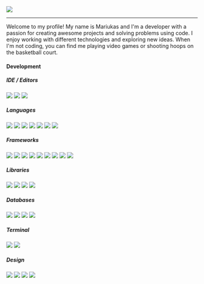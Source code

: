 <img src="https://cdn.mariukas.xyz/storage/pictures/Mariukas_banner.gif">

<hr>

Welcome to my profile! My name is Mariukas and I'm a developer with a passion for creating awesome projects and solving problems using code. I enjoy working with different technologies and exploring new ideas. When I'm not coding, you can find me playing video games or shooting hoops on the basketball court.

#### Development
##### IDE / Editors

<div class="container">
  <img src="https://img.shields.io/badge/-VISUAL%20STUDIO%20CODE-blue?style=for-the-badge&logo=visualstudiocode">
  <img src="https://img.shields.io/badge/-VISUAL%20STUDIO%20-blueviolet?style=for-the-badge&logo=visualstudio">
  <img src="https://img.shields.io/badge/-SUBLIME-grey?style=for-the-badge&logo=sublime%20text">
</div>

##### Languages

<div class="container">
  <img src="https://img.shields.io/badge/-JavaScript-F7DF1E?style=for-the-badge&logo=javascript&logoColor=black">
  <img src="https://img.shields.io/badge/-TypeScript-3178C6?style=for-the-badge&logo=typescript&logoColor=white">
  <img src="https://img.shields.io/badge/-Python-3776AB?style=for-the-badge&logo=python&logoColor=white">
  <img src="https://img.shields.io/badge/-PHP-777BB4?style=for-the-badge&logo=php&logoColor=white">
  <img src="https://img.shields.io/badge/-C++-00599C?style=for-the-badge&logo=c%2B%2B&logoColor=white">
  <img src="https://img.shields.io/badge/-HTML-E34F26?style=for-the-badge&logo=html5&logoColor=white">
  <img src="https://img.shields.io/badge/-CSS-1572B6?style=for-the-badge&logo=css3&logoColor=white">
</div>

##### Frameworks

<div class="container">
  <img src="https://img.shields.io/badge/-NPM-CB3837?style=for-the-badge&logo=npm&logoColor=white">
  <img src="https://img.shields.io/badge/-Node.js-339933?style=for-the-badge&logo=node.js&logoColor=white">
  <img src="https://img.shields.io/badge/-Next.js-000000?style=for-the-badge&logo=nextdotjs&logoColor=white">
  <img src="https://img.shields.io/badge/-Express.js-000000?style=for-the-badge&logo=express&logoColor=white">
  <img src="https://img.shields.io/badge/-Electron.js-47848F?style=for-the-badge&logo=electron&logoColor=white">
  <img src="https://img.shields.io/badge/-Apache-D22128?style=for-the-badge&logo=apache&logoColor=white">
  <img src="https://img.shields.io/badge/-Django-092E20?style=for-the-badge&logo=django&logoColor=white">
  <img src="https://img.shields.io/badge/-Bootstrap-7952B3?style=for-the-badge&logo=bootstrap&logoColor=white">
  <img src="https://img.shields.io/badge/-Font%20Awesome-339AF0?style=for-the-badge&logo=font-awesome&logoColor=white">
</div>

##### Libraries

<div class="container">
   <img src="https://img.shields.io/badge/-ReactJS-61DAFB?style=for-the-badge&logo=react&logoColor=white">
   <img src="https://img.shields.io/badge/-React%20Native-61DAFB?style=for-the-badge&logo=react&logoColor=white">
   <img src="https://img.shields.io/badge/-CS50-000000?style=for-the-badge">
   <img src="https://img.shields.io/badge/-Discord.js-7289DA?style=for-the-badge&logo=discord&logoColor=white">
</div>

##### Databases

<div class="container">
   <img src="https://img.shields.io/badge/-MongoDB-47A248?style=for-the-badge&logo=mongodb&logoColor=white">
   <img src="https://img.shields.io/badge/-Mongoose-47A248?style=for-the-badge&logo=mongodb&logoColor=white">
   <img src="https://img.shields.io/badge/-Firebase-FFCA28?style=for-the-badge&logo=firebase&logoColor=black">
   <img src="https://img.shields.io/badge/-MariaDB-003545?style=for-the-badge&logo=mariadb&logoColor=white">
</div>

##### Terminal

<div class="container">
  <img src="https://img.shields.io/badge/-PowerShell%20Terminal-5391FE?style=for-the-badge&logo=PowerShell&logoColor=white">
  <img src="https://img.shields.io/badge/-Tabby-000000?style=for-the-badge&logo=terminal&logoColor=white">
</div>

##### Design

<div class="container">
  <img src="https://img.shields.io/badge/-Figma-F24E1E?style=for-the-badge&logo=Figma&logoColor=white">
  <img src="https://img.shields.io/badge/-Adobe%20Photoshop-31A8FF?style=for-the-badge&logo=Adobe%20Photoshop&logoColor=white">
  <img src="https://img.shields.io/badge/-Adobe%20Creative%20Cloud-DA1F26?style=for-the-badge&logo=Adobe%20Creative%20Cloud&logoColor=white">
  <img src="https://img.shields.io/badge/-Adobe%20Illustrator-FF9A00?style=for-the-badge&logo=Adobe%20Illustrator&logoColor=white">
</div>
